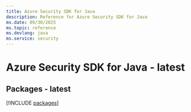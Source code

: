```yaml
---
title: Azure Security SDK for Java
description: Reference for Azure Security SDK for Java
ms.date: 09/30/2025
ms.topic: reference
ms.devlang: java
ms.service: security
---
```

# Azure Security SDK for Java - latest
## Packages - latest
[!INCLUDE [packages](security-index.md)]